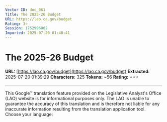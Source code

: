 ```yaml
---
Vector ID: doc_061
Title: The 2025-26 Budget
URL: https://lao.ca.gov/budget
Rating: 3⭐
Session: 1752996002
Imported: 2025-07-20 01:48:41
---
```


# The 2025-26 Budget

**URL:** [https://lao.ca.gov/budget](https://lao.ca.gov/budget)
**Extracted:** 2025-07-20 01:39:29
**Characters:** 325
**Tokens:** ~56
**Rating:** ⭐⭐⭐

---


This Google™ translation feature provided on the Legislative Analyst's Office (LAO) website is for informational purposes only.
The LAO is unable to guarantee the accuracy of this translation and is therefore not liable for any inaccurate information resulting from the translation application tool.
Choose your language:


